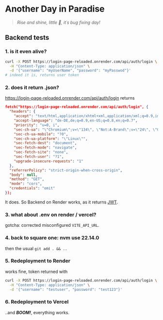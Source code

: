 # Another Day in Paradise

> _Rise and shine, little 🤖, it´s bug fixing day!_

## Backend tests

### 1. is it even alive?

```bash
curl -X POST https://login-page-reloaded.onrender.com/api/auth/login \
  -H "Content-Type: application/json" \
  -d '{"username": "myUserName", "password": "myPasswod"}'
# indeed it is, returns user token
```

### 2. does it return .json?

https://login-page-reloaded.onrender.com/api/auth/login returns

```json
fetch("https://login-page-reloaded.onrender.com/api/auth/login", {
  "headers": {
    "accept": "text/html,application/xhtml+xml,application/xml;q=0.9,image/avif,image/webp,image/apng,*/*;q=0.8,application/signed-exchange;v=b3;q=0.7",
    "accept-language": "de-DE,de;q=0.9,en-US;q=0.8,en;q=0.7",
    "priority": "u=0, i",
    "sec-ch-ua": "\"Chromium\";v=\"134\", \"Not:A-Brand\";v=\"24\", \"Google Chrome\";v=\"134\"",
    "sec-ch-ua-mobile": "?0",
    "sec-ch-ua-platform": "\"Linux\"",
    "sec-fetch-dest": "document",
    "sec-fetch-mode": "navigate",
    "sec-fetch-site": "none",
    "sec-fetch-user": "?1",
    "upgrade-insecure-requests": "1"
  },
  "referrerPolicy": "strict-origin-when-cross-origin",
  "body": null,
  "method": "GET",
  "mode": "cors",
  "credentials": "omit"
});
```

It does. So Backend on Render works, as it returns [JWT](https://auth0.com/learn/json-web-tokens).

### 3. what about .env on render / vercel?

gotcha: corrected misconfigured `VITE_API_URL`.

### 4. back to square one: nvm use 22.14.0

then the usual `git add . && ..`

### 5. Redeployment to Render

works fine, token returned with

```bash
curl -X POST https://login-page-reloaded.onrender.com/api/auth/login \
  -H "Content-Type: application/json" \
  -d '{"username": "testuser", "password": "test123"}'
```

### 6. Redeployment to Vercel

..and **_BOOM!_**, everything works.
